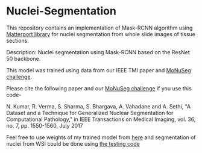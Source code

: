 # Nuclei-Segmentation
This repository contains an implementation of Mask-RCNN algorithm using [Matterport library](https://github.com/matterport/Mask_RCNN)
for nuclei segmentation from whole slide images of tissue sections. 

Description: Nuclei segmentation using Mask-RCNN based on the ResNet 50 backbone.

This model was trained using data from our IEEE TMI paper and [MoNuSeg challenge](https://monuseg.grand-challenge.org/).

Please cite the following paper and our [MoNuSeg challenge](https://monuseg.grand-challenge.org/) if you use this code-

N. Kumar, R. Verma, S. Sharma, S. Bhargava, A. Vahadane and A. Sethi, "A Dataset and a Technique for Generalized Nuclear Segmentation for Computational Pathology," in IEEE Transactions on Medical Imaging, vol. 36, no. 7, pp. 1550-1560, July 2017

Feel free to use weights of my trained model from [here](https://drive.google.com/open?id=16oPaebQnZCMzEsEGvhSVPMvEhbKJPATQ) and segmentation of nuclei from WSI could be done using [the testing code](https://github.com/ruchikaverma-iitg/Nuclei-Segmentation/blob/master/Nuclei_Segmentation_testing_code.ipynb)
